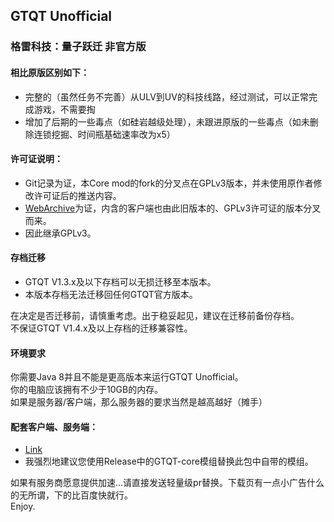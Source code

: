 ## GTQT Unofficial

### 格雷科技：量子跃迁 非官方版

#### 相比原版区别如下：

- 完整的（虽然任务不完善）从ULV到UV的科技线路，经过测试，可以正常完成游戏，不需要掏
- 增加了后期的一些毒点（如硅岩越级处理），未跟进原版的一些毒点（如未删除连锁挖掘、时间瓶基础速率改为x5）

#### 许可证说明：

- Git记录为证，本Core mod的fork的分叉点在GPLv3版本，并未使用原作者修改许可证后的推送内容。
- [WebArchive](https://archive.is/Zlfgw)为证，内含的客户端也由此旧版本的、GPLv3许可证的版本分叉而来。
- 因此继承GPLv3。

#### 存档迁移

- GTQT V1.3.x及以下存档可以无损迁移至本版本。
- 本版本存档无法迁移回任何GTQT官方版本。

在决定是否迁移前，请慎重考虑。出于稳妥起见，建议在迁移前备份存档。  
不保证GTQT V1.4.x及以上存档的迁移兼容性。

#### 环境要求

你需要Java 8并且不能是更高版本来运行GTQT Unofficial。  
你的电脑应该拥有不少于10GB的内存。  
如果是服务器/客户端，那么服务器的要求当然是越高越好（摊手）

#### 配套客户端、服务端：

- [Link](https://pan.baidu.com/s/1DVGJkk7oZ2OSQANVMP7g1Q?pwd=wkze)
- 我强烈地建议您使用Release中的GTQT-core模组替换此包中自带的模组。

如果有服务商愿意提供加速...请直接发送轻量级pr替换。下载页有一点小广告什么的无所谓，下的比百度快就行。  
Enjoy.
